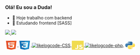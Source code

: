 ### Olá! Eu sou a Duda!

- 🔭 Hoje trabalho com backend
- 🌱 Estudando frontend [SASS]

<div>
  <a href="github.com/iLikeLogCode">  
  <img height="180em" src="https://github-readme-stats.vercel.app/api?username=iLikeLogCode&show_icons=true&theme=dracula&include_all_commits=true&count_private=true"/>
  <img height="180em" src="https://github-readme-stats.vercel.app/api/top-langs/?username=iLikeLogCode&layout=compact&langs_count=7&theme=dracula"/>
</div> 
  
 <div style="display: inline_block"><br>
  <img align="center" alt="likelogcodea-HTML" height="30" width="40" src="https://raw.githubusercontent.com/devicons/devicon/master/icons/html5/html5-original.svg">
  <img align="center" alt="likelogcode-CSS" height="30" width="40" src="https://raw.githubusercontent.com/devicons/devicon/master/icons/css3/css3-original.svg">
  <img align="center" alt="likelogcode-CSS" height="30" width="40" src="https://cdn.jsdelivr.net/gh/devicons/devicon/icons/sass/sass-original.svg">
  <img align="center" alt="likelogcode-Js" height="30" width="40" src="https://raw.githubusercontent.com/devicons/devicon/master/icons/javascript/javascript-plain.svg">
  <img align="center" alt="likelogcode-php" height="30" width="40" src="https://cdn.jsdelivr.net/gh/devicons/devicon/icons/php/php-original.svg">
  <img align="center" alt="likelogcode-Python" height="30" width="40" src="https://raw.githubusercontent.com/devicons/devicon/master/icons/python/python-original.svg">   
</div>  
